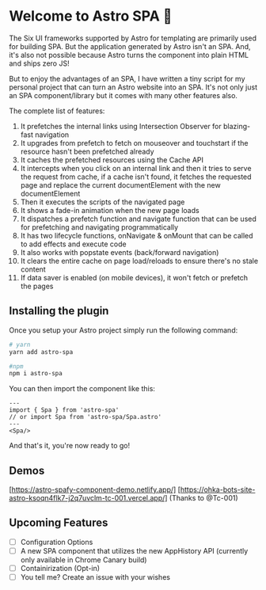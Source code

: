 # Welcome to Astro SPA 👋

The Six UI frameworks supported by Astro for templating are primarily used for building SPA. But the application generated by Astro isn't an SPA. And, it's also not possible because Astro turns the component into plain HTML and ships zero JS!

But to enjoy the advantages of an SPA, I have written a tiny script for my personal project that can turn an Astro website into an SPA. It's not only just an SPA component/library but it comes with many other features also.

The complete list of features:

1. It prefetches the internal links using Intersection Observer for blazing-fast navigation
2. It upgrades from prefetch to fetch on mouseover and touchstart if the resource hasn't been prefetched already
3. It caches the prefetched resources using the Cache API
4. It intercepts when you click on an internal link and then it tries to serve the request from cache, if a cache isn't found, it fetches the requested page and replace the current documentElement with the new documentElement
5. Then it executes the scripts of the navigated page
6. It shows a fade-in animation when the new page loads
7. It dispatches a prefetch function and navigate function that can be used for prefetching and navigating programmatically
8. It has two lifecycle functions, onNavigate & onMount that can be called to add effects and execute code
9. It also works with popstate events (back/forward navigation)
10. It clears the entire cache on page load/reloads to ensure there's no stale content
11. If data saver is enabled (on mobile devices), it won't fetch or prefetch the pages

## Installing the plugin

Once you setup your Astro project simply run the following command:

```bash
# yarn
yarn add astro-spa

#npm
npm i astro-spa
```

You can then import the component like this:

```astro
---
import { Spa } from 'astro-spa'
// or import Spa from 'astro-spa/Spa.astro'
---
<Spa/>
```

And that's it, you're now ready to go!

## Demos

[https://astro-spafy-component-demo.netlify.app/]
[https://ohka-bots-site-astro-ksoqn4flk7-j2q7uvclm-tc-001.vercel.app/] (Thanks to @Tc-001)

## Upcoming Features

- [ ] Configuration Options
- [ ] A new SPA component that utilizes the new AppHistory API (currently only available in Chrome Canary build)
- [ ] Containirization (Opt-in)
- [ ] You tell me? Create an issue with your wishes
